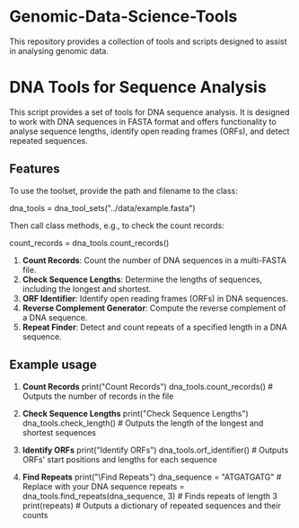 # Genomic-Data-Science-Tools
This repository provides a collection of tools and scripts designed to assist in analysing genomic data.

# DNA Tools for Sequence Analysis

This script provides a set of tools for DNA sequence analysis. It is designed to work with DNA sequences in FASTA format and offers functionality to analyse sequence lengths, identify open reading frames (ORFs), and detect repeated sequences.

## Features

To use the toolset, provide the path and filename to the class:

dna_tools = dna_tool_sets("../data/example.fasta")

Then call class methods, e.g., to check the count records:

count_records = dna_tools.count_records()

1. **Count Records**: Count the number of DNA sequences in a multi-FASTA file.
2. **Check Sequence Lengths**: Determine the lengths of sequences, including the longest and shortest.
3. **ORF Identifier**: Identify open reading frames (ORFs) in DNA sequences.
4. **Reverse Complement Generator**: Compute the reverse complement of a DNA sequence.
5. **Repeat Finder**: Detect and count repeats of a specified length in a DNA sequence.

## Example usage

1. **Count Records**
  print("Count Records")
  dna_tools.count_records()  # Outputs the number of records in the file

2. **Check Sequence Lengths**
  print("Check Sequence Lengths")
  dna_tools.check_length()  # Outputs the length of the longest and shortest sequences

3. **Identify ORFs**
  print("Identify ORFs")
  dna_tools.orf_identifier()  # Outputs ORFs' start positions and lengths for each sequence

4. **Find Repeats**
  print("\Find Repeats")
  dna_sequence = "ATGATGATG"  # Replace with your DNA sequence
  repeats = dna_tools.find_repeats(dna_sequence, 3)  # Finds repeats of length 3
  print(repeats)  # Outputs a dictionary of repeated sequences and their counts
